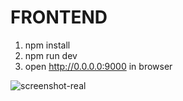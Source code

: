 FRONTEND
========

1. npm install
2. npm run dev
3. open http://0.0.0.0:9000 in browser

![screenshot-real](https://user-images.githubusercontent.com/5524260/36616139-4aad36ae-18a8-11e8-8b57-e5b5f9c7c8d0.png)
